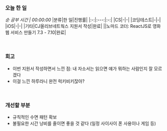 ### 오늘 한 일
_순 공부 시간 | 00:00:00_
|분류|한 일|진행률|
|:-:|:---:|:-:|
|CS|-|-|
|코딩테스트|-|-|
|iOS|-|-|
|기타|CJ올리브네트웍스 지원서 작성|완료|
||노마드 코더: ReactJS로 영화 웹 서비스 만들기 7.3 - 7.10|완료|

<br>

### 회고
- 이번 지원서 작성하면서 느낀 점: 내 자소서는 읽으면 얘가 뭐하는 사람인지 잘 모르겠다
- 이걸 느낀 하루라니 완전 럭키비키잖아?

<br>

### 개선할 부분
- 규칙적인 수면 패턴 확보
- 불필요한 시간 낭비를 줄이면 좋을 것 같다 (일정 사이사이 폰 사용이나 게임 등)
